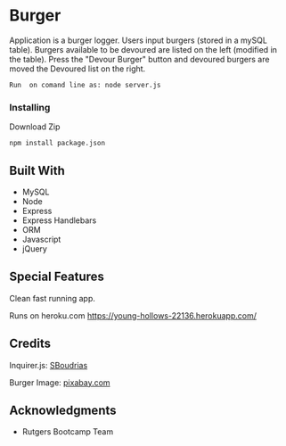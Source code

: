 # Burger


Application is a burger logger. Users input burgers (stored in a mySQL table). Burgers available to be devoured are listed on the left (modified in the table). Press the "Devour Burger" button and devoured burgers are moved the Devoured list on the right. 



```
Run  on comand line as: node server.js

```

### Installing
Download Zip  
 
```
npm install package.json

```

## Built With
* MySQL
* Node
* Express
* Express Handlebars
* ORM 
* Javascript
* jQuery




 
## Special Features
Clean fast running app.

Runs on heroku.com https://young-hollows-22136.herokuapp.com/




## Credits
Inquirer.js:  <a href="https://github.com/SBoudrias/Inquirer.js" target="_blank">SBoudrias</a>

Burger Image: <a href="https://pixabay.com/" target="_blank">pixabay.com</a>

 
## Acknowledgments

* Rutgers Bootcamp Team




